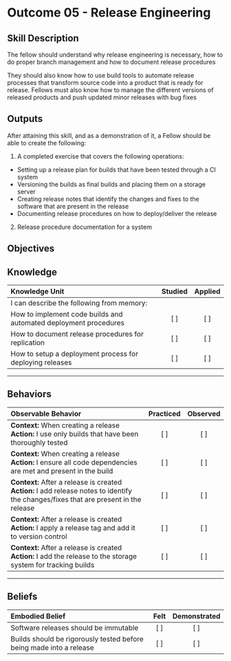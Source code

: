 # Outcome 05 - Release Engineering

Skill Description
-----------------
The fellow should understand why release engineering is necessary, how to do proper branch management and how to document release procedures

They should also know how to use build tools to automate release processes that transform source code into a product that is ready for release. Fellows must also know how to manage the different versions of released products and push updated minor releases with bug fixes


Outputs
-------
After attaining this skill, and as a demonstration of it, a Fellow should be able to create the following:

1. A completed exercise that covers the following operations:
  - Setting up a release plan for builds that have been tested through a CI system
  - Versioning the builds as final builds and placing them on a storage server
  - Creating release notes that identify the changes and fixes to the software that are present in the release
  - Documenting release procedures on how to deploy/deliver the release
2. Release procedure documentation for a system



**Objectives**
--------------


## **Knowledge**

| Knowledge Unit   |      Studied      | Applied |
|:-----------------|:-----------------:|:-------:|
| I can describe the following from memory:| | |
| How to implement code builds and automated deployment procedures | [ ] | [ ] |
| How to document release procedures for replication | [ ] | [ ] |
| How to setup a deployment process for deploying releases  | [ ] | [ ] |


----------------


## **Behaviors**

| Observable Behavior   |      Practiced      | Observed |
|:----------------------|:------------------:|:--------:|
| **Context:** When creating a release **Action:** I use only builds that have been thoroughly tested | [ ] | [ ] |
| **Context:** When creating a release **Action:** I ensure all code dependencies are met and present in the build | [ ] | [ ] |
| **Context:** After a release is created **Action:** I add release notes to identify the changes/fixes that are present in the release | [ ] | [ ] |
| **Context:** After a release is created **Action:** I apply a release tag and add it to version control | [ ] | [ ] |
| **Context:** After a release is created **Action:** I add the release to the storage system for tracking builds | [ ] | [ ] |


--------------


## **Beliefs**

| Embodied Belief   |      Felt          | Demonstrated |
|:------------------|:------------------:|:------------:|
| Software releases should be immutable | [ ] | [ ] |
| Builds should be rigorously tested before being made into a release | [ ] | [ ] |
